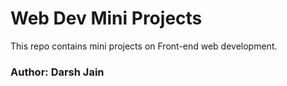 # Web Dev Mini Projects 

This repo contains mini projects on Front-end web development.

### Author: Darsh Jain
